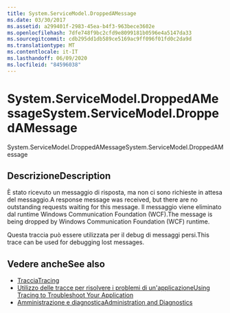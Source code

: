 ```yaml
---
title: System.ServiceModel.DroppedAMessage
ms.date: 03/30/2017
ms.assetid: a299401f-2983-45ea-b4f3-963bece3602e
ms.openlocfilehash: 7dfe748f9bc2cfd9e8099181b0596e4a5147da33
ms.sourcegitcommit: cdb295dd1db589ce5169ac9ff096f01fd0c2da9d
ms.translationtype: MT
ms.contentlocale: it-IT
ms.lasthandoff: 06/09/2020
ms.locfileid: "84596038"
---
```

# <a name="systemservicemodeldroppedamessage"></a><span data-ttu-id="99a92-102">System.ServiceModel.DroppedAMessage</span><span class="sxs-lookup"><span data-stu-id="99a92-102">System.ServiceModel.DroppedAMessage</span></span>
<span data-ttu-id="99a92-103">System.ServiceModel.DroppedAMessage</span><span class="sxs-lookup"><span data-stu-id="99a92-103">System.ServiceModel.DroppedAMessage</span></span>  
  
## <a name="description"></a><span data-ttu-id="99a92-104">Descrizione</span><span class="sxs-lookup"><span data-stu-id="99a92-104">Description</span></span>  
 <span data-ttu-id="99a92-105">È stato ricevuto un messaggio di risposta, ma non ci sono richieste in attesa del messaggio.</span><span class="sxs-lookup"><span data-stu-id="99a92-105">A response message was received, but there are no outstanding requests waiting for this message.</span></span> <span data-ttu-id="99a92-106">Il messaggio viene eliminato dal runtime Windows Communication Foundation (WCF).</span><span class="sxs-lookup"><span data-stu-id="99a92-106">The message is being dropped by Windows Communication Foundation (WCF) runtime.</span></span>  
  
 <span data-ttu-id="99a92-107">Questa traccia può essere utilizzata per il debug di messaggi persi.</span><span class="sxs-lookup"><span data-stu-id="99a92-107">This trace can be used for debugging lost messages.</span></span>  
  
## <a name="see-also"></a><span data-ttu-id="99a92-108">Vedere anche</span><span class="sxs-lookup"><span data-stu-id="99a92-108">See also</span></span>

- [<span data-ttu-id="99a92-109">Traccia</span><span class="sxs-lookup"><span data-stu-id="99a92-109">Tracing</span></span>](index.md)
- [<span data-ttu-id="99a92-110">Utilizzo delle tracce per risolvere i problemi di un'applicazione</span><span class="sxs-lookup"><span data-stu-id="99a92-110">Using Tracing to Troubleshoot Your Application</span></span>](using-tracing-to-troubleshoot-your-application.md)
- [<span data-ttu-id="99a92-111">Amministrazione e diagnostica</span><span class="sxs-lookup"><span data-stu-id="99a92-111">Administration and Diagnostics</span></span>](../index.md)
